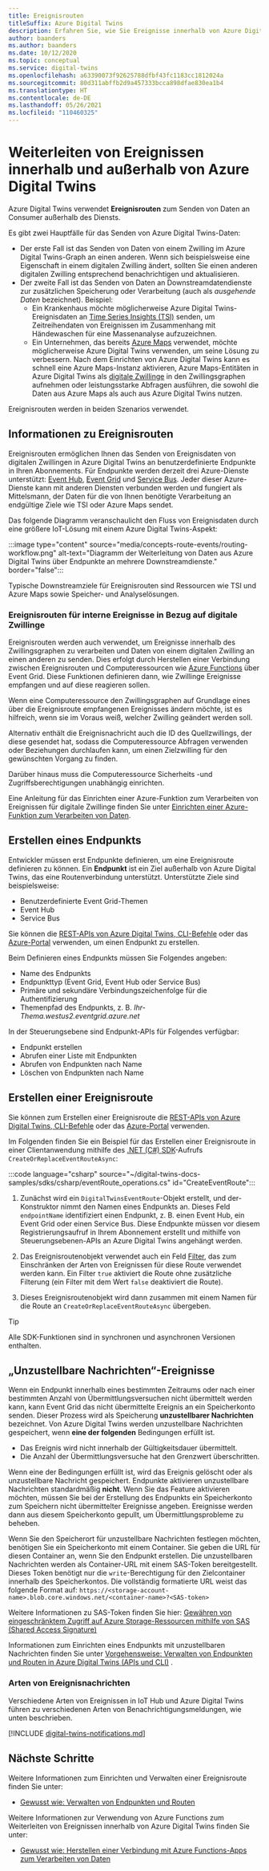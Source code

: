 ```yaml
---
title: Ereignisrouten
titleSuffix: Azure Digital Twins
description: Erfahren Sie, wie Sie Ereignisse innerhalb von Azure Digital Twins und an andere Azure-Dienste weiterleiten.
author: baanders
ms.author: baanders
ms.date: 10/12/2020
ms.topic: conceptual
ms.service: digital-twins
ms.openlocfilehash: a63390073f92625788dfbf43fc1183cc1812024a
ms.sourcegitcommit: 80d311abffb2d9a457333bcca898dfae830ea1b4
ms.translationtype: HT
ms.contentlocale: de-DE
ms.lasthandoff: 05/26/2021
ms.locfileid: "110460325"
---
```

# <a name="route-events-within-and-outside-of-azure-digital-twins"></a>Weiterleiten von Ereignissen innerhalb und außerhalb von Azure Digital Twins

Azure Digital Twins verwendet **Ereignisrouten** zum Senden von Daten an Consumer außerhalb des Diensts. 

Es gibt zwei Hauptfälle für das Senden von Azure Digital Twins-Daten:
* Der erste Fall ist das Senden von Daten von einem Zwilling im Azure Digital Twins-Graph an einen anderen. Wenn sich beispielsweise eine Eigenschaft in einem digitalen Zwilling ändert, sollten Sie einen anderen digitalen Zwilling entsprechend benachrichtigen und aktualisieren.
* Der zweite Fall ist das Senden von Daten an Downstreamdatendienste zur zusätzlichen Speicherung oder Verarbeitung (auch als *ausgehende Daten* bezeichnet). Beispiel:
  - Ein Krankenhaus möchte möglicherweise Azure Digital Twins-Ereignisdaten an [Time Series Insights (TSI)](../time-series-insights/overview-what-is-tsi.md) senden, um Zeitreihendaten von Ereignissen im Zusammenhang mit Händewaschen für eine Massenanalyse aufzuzeichnen.
  - Ein Unternehmen, das bereits [Azure Maps](../azure-maps/about-azure-maps.md) verwendet, möchte möglicherweise Azure Digital Twins verwenden, um seine Lösung zu verbessern. Nach dem Einrichten von Azure Digital Twins kann es schnell eine Azure Maps-Instanz aktivieren, Azure Maps-Entitäten in Azure Digital Twins als [digitale Zwillinge](concepts-twins-graph.md) in den Zwillingsgraphen aufnehmen oder leistungsstarke Abfragen ausführen, die sowohl die Daten aus Azure Maps als auch aus Azure Digital Twins nutzen.

Ereignisrouten werden in beiden Szenarios verwendet.

## <a name="about-event-routes"></a>Informationen zu Ereignisrouten

Ereignisrouten ermöglichen Ihnen das Senden von Ereignisdaten von digitalen Zwillingen in Azure Digital Twins an benutzerdefinierte Endpunkte in Ihren Abonnements. Für Endpunkte werden derzeit drei Azure-Dienste unterstützt: [Event Hub](../event-hubs/event-hubs-about.md), [Event Grid](../event-grid/overview.md) und [Service Bus](../service-bus-messaging/service-bus-messaging-overview.md). Jeder dieser Azure-Dienste kann mit anderen Diensten verbunden werden und fungiert als Mittelsmann, der Daten für die von Ihnen benötigte Verarbeitung an endgültige Ziele wie TSI oder Azure Maps sendet.

Das folgende Diagramm veranschaulicht den Fluss von Ereignisdaten durch eine größere IoT-Lösung mit einem Azure Digital Twins-Aspekt:

:::image type="content" source="media/concepts-route-events/routing-workflow.png" alt-text="Diagramm der Weiterleitung von Daten aus Azure Digital Twins über Endpunkte an mehrere Downstreamdienste." border="false":::

Typische Downstreamziele für Ereignisrouten sind Ressourcen wie TSI und Azure Maps sowie Speicher- und Analyselösungen.

### <a name="event-routes-for-internal-digital-twin-events"></a>Ereignisrouten für interne Ereignisse in Bezug auf digitale Zwillinge

Ereignisrouten werden auch verwendet, um Ereignisse innerhalb des Zwillingsgraphen zu verarbeiten und Daten von einem digitalen Zwilling an einen anderen zu senden. Dies erfolgt durch Herstellen einer Verbindung zwischen Ereignisrouten und Computeressourcen wie [Azure Functions](../azure-functions/functions-overview.md) über Event Grid. Diese Funktionen definieren dann, wie Zwillinge Ereignisse empfangen und auf diese reagieren sollen. 

Wenn eine Computeressource den Zwillingsgraphen auf Grundlage eines über die Ereignisroute empfangenen Ereignisses ändern möchte, ist es hilfreich, wenn sie im Voraus weiß, welcher Zwilling geändert werden soll. 

Alternativ enthält die Ereignisnachricht auch die ID des Quellzwillings, der diese gesendet hat, sodass die Computeressource Abfragen verwenden oder Beziehungen durchlaufen kann, um einen Zielzwilling für den gewünschten Vorgang zu finden. 

Darüber hinaus muss die Computeressource Sicherheits -und Zugriffsberechtigungen unabhängig einrichten.

Eine Anleitung für das Einrichten einer Azure-Funktion zum Verarbeiten von Ereignissen für digitale Zwillinge finden Sie unter [ Einrichten einer Azure-Funktion zum Verarbeiten von Daten](how-to-create-azure-function.md).

## <a name="create-an-endpoint"></a>Erstellen eines Endpunkts

Entwickler müssen erst Endpunkte definieren, um eine Ereignisroute definieren zu können. Ein **Endpunkt** ist ein Ziel außerhalb von Azure Digital Twins, das eine Routenverbindung unterstützt. Unterstützte Ziele sind beispielsweise:
* Benutzerdefinierte Event Grid-Themen
* Event Hub
* Service Bus

Sie können die [REST-APIs von Azure Digital Twins, CLI-Befehle](how-to-manage-routes-apis-cli.md#create-an-endpoint-for-azure-digital-twins) oder das [Azure-Portal](how-to-manage-routes-portal.md#create-an-endpoint-for-azure-digital-twins) verwenden, um einen Endpunkt zu erstellen.

Beim Definieren eines Endpunkts müssen Sie Folgendes angeben:
* Name des Endpunkts
* Endpunkttyp (Event Grid, Event Hub oder Service Bus)
* Primäre und sekundäre Verbindungszeichenfolge für die Authentifizierung 
* Themenpfad des Endpunkts, z. B. *Ihr-Thema.westus2.eventgrid.azure.net*

In der Steuerungsebene sind Endpunkt-APIs für Folgendes verfügbar:
* Endpunkt erstellen
* Abrufen einer Liste mit Endpunkten
* Abrufen von Endpunkten nach Name
* Löschen von Endpunkten nach Name

## <a name="create-an-event-route"></a>Erstellen einer Ereignisroute
 
Sie können zum Erstellen einer Ereignisroute die [REST-APIs von Azure Digital Twins, CLI-Befehle](how-to-manage-routes-apis-cli.md#create-an-event-route) oder das [Azure-Portal](how-to-manage-routes-portal.md#create-an-event-route) verwenden.

Im Folgenden finden Sie ein Beispiel für das Erstellen einer Ereignisroute in einer Clientanwendung mithilfe des [.NET (C#) SDK](/dotnet/api/overview/azure/digitaltwins/client?view=azure-dotnet&preserve-view=true)-Aufrufs `CreateOrReplaceEventRouteAsync`: 

:::code language="csharp" source="~/digital-twins-docs-samples/sdks/csharp/eventRoute_operations.cs" id="CreateEventRoute":::

1. Zunächst wird ein `DigitalTwinsEventRoute`-Objekt erstellt, und der-Konstruktor nimmt den Namen eines Endpunkts an. Dieses Feld `endpointName` identifiziert einen Endpunkt, z. B. einen Event Hub, ein Event Grid oder einen Service Bus. Diese Endpunkte müssen vor diesem Registrierungsaufruf in Ihrem Abonnement erstellt und mithilfe von Steuerungsebenen-APIs an Azure Digital Twins angehängt werden.

2. Das Ereignisroutenobjekt verwendet auch ein Feld [Filter](how-to-manage-routes-apis-cli.md#filter-events), das zum Einschränken der Arten von Ereignissen für diese Route verwendet werden kann. Ein Filter `true` aktiviert die Route ohne zusätzliche Filterung (ein Filter mit dem Wert `false` deaktiviert die Route). 

3. Dieses Ereignisroutenobjekt wird dann zusammen mit einem Namen für die Route an `CreateOrReplaceEventRouteAsync` übergeben.

> [!TIP]
> Alle SDK-Funktionen sind in synchronen und asynchronen Versionen enthalten.

## <a name="dead-letter-events"></a>„Unzustellbare Nachrichten“-Ereignisse

Wenn ein Endpunkt innerhalb eines bestimmten Zeitraums oder nach einer bestimmten Anzahl von Übermittlungsversuchen nicht übermittelt werden kann, kann Event Grid das nicht übermittelte Ereignis an ein Speicherkonto senden. Dieser Prozess wird als Speicherung **unzustellbarer Nachrichten** bezeichnet. Von Azure Digital Twins werden unzustellbare Nachrichten gespeichert, wenn **eine der folgenden** Bedingungen erfüllt ist. 

* Das Ereignis wird nicht innerhalb der Gültigkeitsdauer übermittelt.
* Die Anzahl der Übermittlungsversuche hat den Grenzwert überschritten.

Wenn eine der Bedingungen erfüllt ist, wird das Ereignis gelöscht oder als unzustellbare Nachricht gespeichert. Endpunkte aktivieren unzustellbare Nachrichten standardmäßig **nicht**. Wenn Sie das Feature aktivieren möchten, müssen Sie bei der Erstellung des Endpunkts ein Speicherkonto zum Speichern nicht übermittelter Ereignisse angeben. Ereignisse werden dann aus diesem Speicherkonto gepullt, um Übermittlungsprobleme zu beheben.

Wenn Sie den Speicherort für unzustellbare Nachrichten festlegen möchten, benötigen Sie ein Speicherkonto mit einem Container. Sie geben die URL für diesen Container an, wenn Sie den Endpunkt erstellen. Die unzustellbaren Nachrichten werden als Container-URL mit einem SAS-Token bereitgestellt. Dieses Token benötigt nur die `write`-Berechtigung für den Zielcontainer innerhalb des Speicherkontos. Die vollständig formatierte URL weist das folgende Format auf: `https://<storage-account-name>.blob.core.windows.net/<container-name>?<SAS-token>`

Weitere Informationen zu SAS-Token finden Sie hier: [Gewähren von eingeschränktem Zugriff auf Azure Storage-Ressourcen mithilfe von SAS (Shared Access Signature)](../storage/common/storage-sas-overview.md)

Informationen zum Einrichten eines Endpunkts mit unzustellbaren Nachrichten finden Sie unter [Vorgehensweise: Verwalten von Endpunkten und Routen in Azure Digital Twins (APIs und CLI)](how-to-manage-routes-apis-cli.md#create-an-endpoint-with-dead-lettering) .

### <a name="types-of-event-messages"></a>Arten von Ereignisnachrichten

Verschiedene Arten von Ereignissen in IoT Hub und Azure Digital Twins führen zu verschiedenen Arten von Benachrichtigungsmeldungen, wie unten beschrieben.

[!INCLUDE [digital-twins-notifications.md](../../includes/digital-twins-notifications.md)]

## <a name="next-steps"></a>Nächste Schritte

Weitere Informationen zum Einrichten und Verwalten einer Ereignisroute finden Sie unter:
* [Gewusst wie: Verwalten von Endpunkten und Routen](how-to-manage-routes-apis-cli.md)

Weitere Informationen zur Verwendung von Azure Functions zum Weiterleiten von Ereignissen innerhalb von Azure Digital Twins finden Sie unter:
* [Gewusst wie: Herstellen einer Verbindung mit Azure Functions-Apps zum Verarbeiten von Daten](how-to-create-azure-function.md)